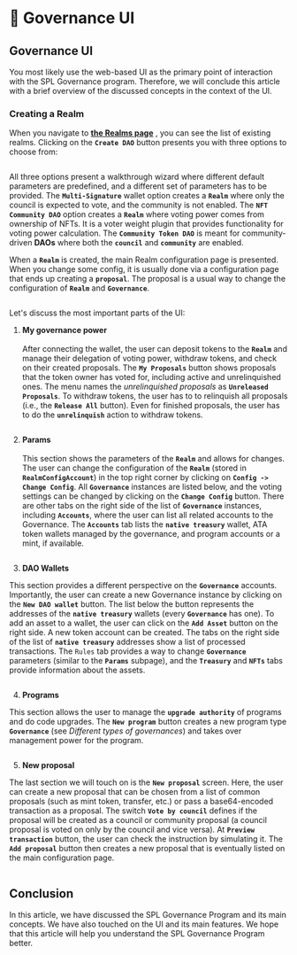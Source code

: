 # 🤿 Governance UI

## Governance UI

You most likely use the web-based UI as the primary point of interaction with the SPL Governance program. Therefore, we will conclude this article with a brief overview of the discussed concepts in the context of the UI.

### Creating a Realm

When you navigate to [**the Realms page**](https://app.realms.today/) , you can see the list of existing realms. Clicking on the **`Create DAO`** button presents you with three options to choose from:

<figure><img src="https://i.imgur.com/CUtuYeS.png" alt=""><figcaption></figcaption></figure>

All three options present a walkthrough wizard where different default parameters are predefined, and a different set of parameters has to be provided. The **`Multi-Signature`** wallet option creates a **`Realm`** where only the council is expected to vote, and the community is not enabled. The **`NFT Community DAO`** option creates a **`Realm`** where voting power comes from ownership of NFTs. It is a voter weight plugin that provides functionality for voting power calculation. The **`Community Token DAO`** is meant for community-driven **DAOs** where both the **`council`** and **`community`** are enabled.

When a **`Realm`** is created, the main Realm configuration page is presented. When you change some config, it is usually done via a configuration page that ends up creating a **`proposal`**. The proposal is a usual way to change the configuration of **`Realm`** and **`Governance`**.

<figure><img src="https://i.imgur.com/sqNzAmv.png" alt=""><figcaption></figcaption></figure>

Let's discuss the most important parts of the UI:

1. **My governance power**\
   \
   After connecting the wallet, the user can deposit tokens to the **`Realm`** and manage their delegation of voting power, withdraw tokens, and check on their created proposals. The **`My Proposals`** button shows proposals that the token owner has voted for, including active and unrelinquished ones. The menu names the _unrelinquished proposals_ as **`Unreleased Proposals`**. To withdraw tokens, the user has to to relinquish all proposals (i.e., the **`Release All`** button). Even for finished proposals, the user has to do the **`unrelinquish`** action to withdraw tokens.

<figure><img src="https://i.imgur.com/8mVDLoR.png" alt=""><figcaption></figcaption></figure>

2. **Params**\
   \
   This section shows the parameters of the **`Realm`** and allows for changes. The user can change the configuration of the **`Realm`** (stored in **`RealmConfigAccount`**) in the top right corner by clicking on **`Config -> Change Config`**. All **`Governance`** instances are listed below, and the voting settings can be changed by clicking on the **`Change Config`** button. There are other tabs on the right side of the list of **`Governance`** instances, including **`Accounts`**, where the user can list all related accounts to the Governance. The **`Accounts`** tab lists the **`native treasury`** wallet, ATA token wallets managed by the governance, and program accounts or a mint, if available.

<figure><img src="https://i.imgur.com/zpZDZfK.png" alt=""><figcaption></figcaption></figure>

3. **DAO Wallets**

This section provides a different perspective on the **`Governance`** accounts. Importantly, the user can create a new Governance instance by clicking on the **`New DAO wallet`** button. The list below the button represents the addresses of the **`native treasury`** wallets (every **`Governance`** has one). To add an asset to a wallet, the user can click on the **`Add Asset`** button on the right side. A new token account can be created. The tabs on the right side of the list of **`native treasury`** addresses show a list of processed transactions. The `Rules` tab provides a way to change **`Governance`** parameters (similar to the **`Params`** subpage), and the **`Treasury`** and **`NFTs`** tabs provide information about the assets.

<figure><img src="https://i.imgur.com/OyBbMo4.png" alt=""><figcaption></figcaption></figure>

4. **Programs**

This section allows the user to manage the **`upgrade authority`** of programs and do code upgrades. The **`New program`** button creates a new program type **`Governance`** (see _Different types of governances_) and takes over management power for the program.

<figure><img src="https://i.imgur.com/i9NSlMX.png" alt=""><figcaption></figcaption></figure>

5. **New proposal**

The last section we will touch on is the **`New proposal`** screen. Here, the user can create a new proposal that can be chosen from a list of common proposals (such as mint token, transfer, etc.) or pass a base64-encoded transaction as a proposal. The switch **`Vote by council`** defines if the proposal will be created as a council or community proposal (a council proposal is voted on only by the council and vice versa). At **`Preview transaction`** button, the user can check the instruction by simulating it. The **`Add proposal`** button then creates a new proposal that is eventually listed on the main configuration page.

<figure><img src="https://i.imgur.com/XkXKinc.png" alt=""><figcaption></figcaption></figure>

## Conclusion

In this article, we have discussed the SPL Governance Program and its main concepts. We have also touched on the UI and its main features. We hope that this article will help you understand the SPL Governance Program better.
